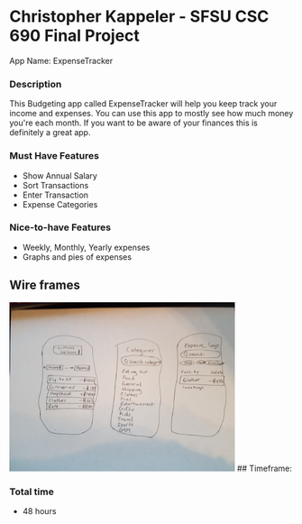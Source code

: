 # Christopher Kappeler - SFSU CSC 690 Final Project

App Name:   ExpenseTracker

### Description
This Budgeting app called ExpenseTracker will help you keep track your income and expenses. You can use this app to mostly see how much money you're each month. If you want to be aware of your finances this is definitely a great app.


### Must Have Features
* Show Annual Salary
* Sort Transactions
* Enter Transaction
* Expense Categories

### Nice-to-have Features
* Weekly, Monthly, Yearly expenses
* Graphs and pies of expenses

## Wire frames
<img width="400" src="./Wireframes/appdiagram.jpg"> 
## Timeframe:
 

### Total time 
* 48 hours

